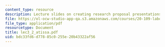 ```yaml
---
content_type: resource
description: Lecture slides on creating research proposal presentations.
file: https://ol-ocw-studio-app-qa.s3.amazonaws.com/courses/20-109-laboratory-fundamentals-in-biological-engineering-fall-2007/bdc33fd6d77885c0255e20b43322af56_lec3_2_atissa.pdf
file_type: application/pdf
resourcetype: Document
title: lec3_2_atissa.pdf
uid: bdc33fd6-d778-85c0-255e-20b43322af56
---
```

